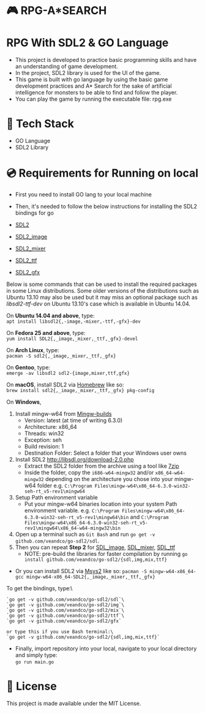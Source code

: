 # :video_game:  RPG-A*SEARCH

# RPG With SDL2 & GO Language
* This project is developed to practice basic programming skills and have an understanding of game development.
* In the project, SDL2 library is used for the UI of the game.
* This game is built with go language by using the basic game development practices and A* Search for the sake of artificial intelligence for monsters to be able to find and follow the player.
* You can play the game by running the executable file: rpg.exe


# 🚀 Tech Stack
* GO Language
* SDL2 Library

# 💿 Requirements for Running on local

* First you need to install GO lang to your local machine
* Then, it's needed to follow the below instructions for installing the SDL2 bindings for go

* [SDL2](http://libsdl.org/download-2.0.php)
* [SDL2_image](http://www.libsdl.org/projects/SDL_image/)
* [SDL2_mixer](http://www.libsdl.org/projects/SDL_mixer/)
* [SDL2_ttf](http://www.libsdl.org/projects/SDL_ttf/)
* [SDL2_gfx](http://www.ferzkopp.net/wordpress/2016/01/02/sdl_gfx-sdl2_gfx/)

Below is some commands that can be used to install the required packages in
some Linux distributions. Some older versions of the distributions such as
Ubuntu 13.10 may also be used but it may miss an optional package such as
_libsdl2-ttf-dev_ on Ubuntu 13.10's case which is available in Ubuntu 14.04.

On __Ubuntu 14.04 and above__, type:\
`apt install libsdl2{,-image,-mixer,-ttf,-gfx}-dev`

On __Fedora 25 and above__, type:\
`yum install SDL2{,_image,_mixer,_ttf,_gfx}-devel`

On __Arch Linux__, type:\
`pacman -S sdl2{,_image,_mixer,_ttf,_gfx}`

On __Gentoo__, type:\
`emerge -av libsdl2 sdl2-{image,mixer,ttf,gfx}`

On __macOS__, install SDL2 via [Homebrew](http://brew.sh) like so:\
`brew install sdl2{,_image,_mixer,_ttf,_gfx} pkg-config`

On __Windows__,
1. Install mingw-w64 from [Mingw-builds](http://mingw-w64.org/doku.php/download/mingw-builds)
    * Version: latest (at time of writing 6.3.0)
    * Architecture: x86_64
    * Threads: win32
    * Exception: seh
    * Build revision: 1
    * Destination Folder: Select a folder that your Windows user owns
2. Install SDL2 http://libsdl.org/download-2.0.php
    * Extract the SDL2 folder from the archive using a tool like [7zip](http://7-zip.org)
    * Inside the folder, copy the `i686-w64-mingw32` and/or `x86_64-w64-mingw32` depending on the architecture you chose into your mingw-w64 folder e.g. `C:\Program Files\mingw-w64\x86_64-6.3.0-win32-seh-rt_v5-rev1\mingw64`
3. Setup Path environment variable
    * Put your mingw-w64 binaries location into your system Path environment variable. e.g. `C:\Program Files\mingw-w64\x86_64-6.3.0-win32-seh-rt_v5-rev1\mingw64\bin` and `C:\Program Files\mingw-w64\x86_64-6.3.0-win32-seh-rt_v5-rev1\mingw64\x86_64-w64-mingw32\bin`
4. Open up a terminal such as `Git Bash` and run `go get -v github.com/veandco/go-sdl2/sdl`.
5. Then you can repeat __Step 2__ for [SDL_image](https://www.libsdl.org/projects/SDL_image), [SDL_mixer](https://www.libsdl.org/projects/SDL_mixer), [SDL_ttf](https://www.libsdl.org/projects/SDL_ttf)
    * NOTE: pre-build the libraries for faster compilation by running `go install github.com/veandco/go-sdl2/{sdl,img,mix,ttf}`

* Or you can install SDL2 via [Msys2](https://msys2.github.io) like so:
`pacman -S mingw-w64-x86_64-gcc mingw-w64-x86_64-SDL2{,_image,_mixer,_ttf,_gfx}`

To get the bindings, type:\
```
`go get -v github.com/veandco/go-sdl2/sdl`\
`go get -v github.com/veandco/go-sdl2/img`\
`go get -v github.com/veandco/go-sdl2/mix`\
`go get -v github.com/veandco/go-sdl2/ttf`\
`go get -v github.com/veandco/go-sdl2/gfx`

or type this if you use Bash terminal:\
`go get -v github.com/veandco/go-sdl2/{sdl,img,mix,ttf}`
```
* Finally, import repository into your local, navigate to your local directory and simply type:\
`go run main.go`


# 📝 License
This project is made available under the MIT License.
